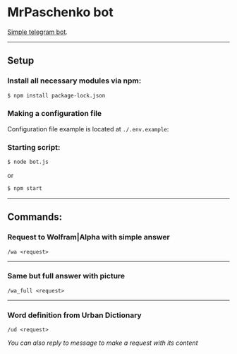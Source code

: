 # MrPaschenko bot
[Simple telegram bot](https://t.me/MrPaschenko_bot).
***
## Setup
### Install all necessary modules via npm: 
```bash
$ npm install package-lock.json
```
### Making a configuration file
Configuration file example is located at `./.env.example`:
### Starting script: 
```bash
$ node bot.js
```
or
```bash
$ npm start
```
***
## Commands:
### Request to Wolfram|Alpha with simple answer
```
/wa <request>
```
***
### Same but full answer with picture
```
/wa_full <request>
```
***
### Word definition from Urban Dictionary
```
/ud <request>
```
_You can also reply to message to make a request with its content_
